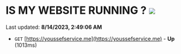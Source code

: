 # IS MY WEBSITE RUNNING ? [![](https://img.shields.io/static/v1?label=Sponsor&message=%E2%9D%A4&logo=GitHub&color=%23fe8e86)](https://github.com/sponsors/<username>)

Last updated: **8/14/2023, 2:49:06 AM**

- `GET` [https://youssefservice.me](https://youssefservice.me) - **Up** (1013ms)
